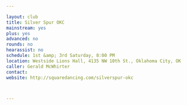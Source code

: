 ```yaml
---

layout: club
title: Silver Spur OKC
mainstream: yes
plus: yes
advanced: no
rounds: no
hearassist: no
schedule: 1st &amp; 3rd Saturday, 8:00 PM
location: Westside Lions Hall, 4135 NW 10th St., Oklahoma City, OK
caller: Gerald McWhirter
contact: 
website: http://squaredancing.com/silverspur-okc



---
```


